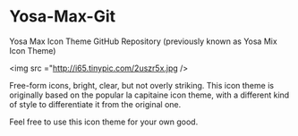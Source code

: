# Yosa-Max-Git
Yosa Max Icon Theme GitHub Repository (previously known as Yosa Mix Icon Theme)

<img src ="http://i65.tinypic.com/2uszr5x.jpg />

Free-form icons, bright, clear, but not overly striking.
This icon theme is originally based on the popular la capitaine icon theme, with a different kind of style to differentiate it from the original one.

Feel free to use this icon theme for your own good.
